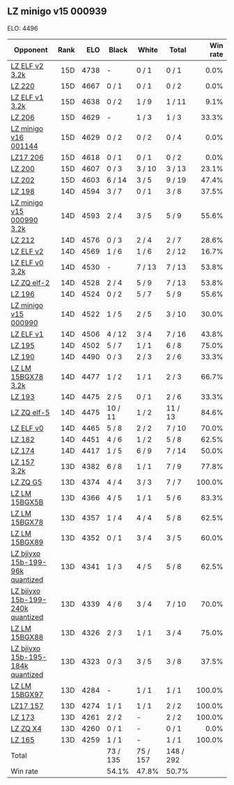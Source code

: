## LZ minigo v15 000939 ##

ELO: 4496

Opponent | Rank | ELO | Black | White | Total | Win rate
---------|-----:|----:|-------|-------|-------|-------:
[LZ ELF v2 3.2k](LZ%20ELF%20v2%203.2k.md) | 15D | 4738 | - | 0 / 1 | 0 / 1 | 0.0%
[LZ 220](LZ%20220.md) | 15D | 4667 | 0 / 1 | 0 / 1 | 0 / 2 | 0.0%
[LZ ELF v1 3.2k](LZ%20ELF%20v1%203.2k.md) | 15D | 4638 | 0 / 2 | 1 / 9 | 1 / 11 | 9.1%
[LZ 206](LZ%20206.md) | 15D | 4629 | - | 1 / 3 | 1 / 3 | 33.3%
[LZ minigo v16 001144](LZ%20minigo%20v16%20001144.md) | 15D | 4629 | 0 / 2 | 0 / 2 | 0 / 4 | 0.0%
[LZ17 206](LZ17%20206.md) | 15D | 4618 | 0 / 1 | 0 / 1 | 0 / 2 | 0.0%
[LZ 200](LZ%20200.md) | 15D | 4607 | 0 / 3 | 3 / 10 | 3 / 13 | 23.1%
[LZ 202](LZ%20202.md) | 15D | 4603 | 6 / 14 | 3 / 5 | 9 / 19 | 47.4%
[LZ 198](LZ%20198.md) | 14D | 4594 | 3 / 7 | 0 / 1 | 3 / 8 | 37.5%
[LZ minigo v15 000990 3.2k](LZ%20minigo%20v15%20000990%203.2k.md) | 14D | 4593 | 2 / 4 | 3 / 5 | 5 / 9 | 55.6%
[LZ 212](LZ%20212.md) | 14D | 4576 | 0 / 3 | 2 / 4 | 2 / 7 | 28.6%
[LZ ELF v2](LZ%20ELF%20v2.md) | 14D | 4569 | 1 / 6 | 1 / 6 | 2 / 12 | 16.7%
[LZ ELF v0 3.2k](LZ%20ELF%20v0%203.2k.md) | 14D | 4530 | - | 7 / 13 | 7 / 13 | 53.8%
[LZ ZQ elf-2](LZ%20ZQ%20elf-2.md) | 14D | 4528 | 2 / 4 | 5 / 9 | 7 / 13 | 53.8%
[LZ 196](LZ%20196.md) | 14D | 4524 | 0 / 2 | 5 / 7 | 5 / 9 | 55.6%
[LZ minigo v15 000990](LZ%20minigo%20v15%20000990.md) | 14D | 4522 | 1 / 5 | 2 / 5 | 3 / 10 | 30.0%
[LZ ELF v1](LZ%20ELF%20v1.md) | 14D | 4506 | 4 / 12 | 3 / 4 | 7 / 16 | 43.8%
[LZ 195](LZ%20195.md) | 14D | 4502 | 5 / 7 | 1 / 1 | 6 / 8 | 75.0%
[LZ 190](LZ%20190.md) | 14D | 4490 | 0 / 3 | 2 / 3 | 2 / 6 | 33.3%
[LZ LM 15BGX78 3.2k](LZ%20LM%2015BGX78%203.2k.md) | 14D | 4477 | 1 / 2 | 1 / 1 | 2 / 3 | 66.7%
[LZ 193](LZ%20193.md) | 14D | 4475 | 2 / 5 | 0 / 1 | 2 / 6 | 33.3%
[LZ ZQ elf-5](LZ%20ZQ%20elf-5.md) | 14D | 4475 | 10 / 11 | 1 / 2 | 11 / 13 | 84.6%
[LZ ELF v0](LZ%20ELF%20v0.md) | 14D | 4465 | 5 / 8 | 2 / 2 | 7 / 10 | 70.0%
[LZ 182](LZ%20182.md) | 14D | 4451 | 4 / 6 | 1 / 2 | 5 / 8 | 62.5%
[LZ 174](LZ%20174.md) | 14D | 4417 | 1 / 5 | 6 / 9 | 7 / 14 | 50.0%
[LZ 157 3.2k](LZ%20157%203.2k.md) | 13D | 4382 | 6 / 8 | 1 / 1 | 7 / 9 | 77.8%
[LZ ZQ G5](LZ%20ZQ%20G5.md) | 13D | 4374 | 4 / 4 | 3 / 3 | 7 / 7 | 100.0%
[LZ LM 15BGX5B](LZ%20LM%2015BGX5B.md) | 13D | 4366 | 4 / 5 | 1 / 1 | 5 / 6 | 83.3%
[LZ LM 15BGX78](LZ%20LM%2015BGX78.md) | 13D | 4357 | 1 / 4 | 4 / 4 | 5 / 8 | 62.5%
[LZ LM 15BGX89](LZ%20LM%2015BGX89.md) | 13D | 4352 | 0 / 1 | 3 / 4 | 3 / 5 | 60.0%
[LZ bjiyxo 15b-199-96k quantized](LZ%20bjiyxo%2015b-199-96k%20quantized.md) | 13D | 4341 | 1 / 3 | 4 / 5 | 5 / 8 | 62.5%
[LZ bjiyxo 15b-199-240k quantized](LZ%20bjiyxo%2015b-199-240k%20quantized.md) | 13D | 4339 | 4 / 6 | 3 / 4 | 7 / 10 | 70.0%
[LZ LM 15BGX88](LZ%20LM%2015BGX88.md) | 13D | 4326 | 2 / 3 | 1 / 1 | 3 / 4 | 75.0%
[LZ bjiyxo 15b-195-184k quantized](LZ%20bjiyxo%2015b-195-184k%20quantized.md) | 13D | 4323 | 0 / 3 | 3 / 5 | 3 / 8 | 37.5%
[LZ LM 15BGX97](LZ%20LM%2015BGX97.md) | 13D | 4284 | - | 1 / 1 | 1 / 1 | 100.0%
[LZ17 157](LZ17%20157.md) | 13D | 4274 | 1 / 1 | 1 / 1 | 2 / 2 | 100.0%
[LZ 173](LZ%20173.md) | 13D | 4261 | 2 / 2 | - | 2 / 2 | 100.0%
[LZ ZQ X4](LZ%20ZQ%20X4.md) | 13D | 4260 | 0 / 1 | - | 0 / 1 | 0.0%
[LZ 165](LZ%20165.md) | 13D | 4259 | 1 / 1 | - | 1 / 1 | 100.0%
Total | | | 73 / 135 | 75 / 157 | 148 / 292 | 
Win rate| | | 54.1% | 47.8% | 50.7% | 
